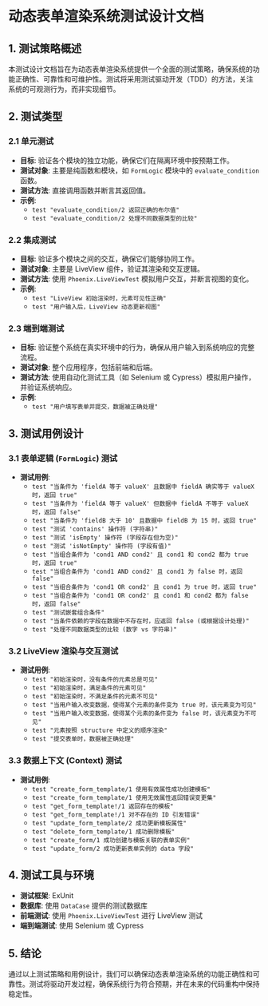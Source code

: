 # 动态表单渲染系统测试设计文档

## 1. 测试策略概述

本测试设计文档旨在为动态表单渲染系统提供一个全面的测试策略，确保系统的功能正确性、可靠性和可维护性。测试将采用测试驱动开发（TDD）的方法，关注系统的可观测行为，而非实现细节。

## 2. 测试类型

### 2.1 单元测试

- **目标**: 验证各个模块的独立功能，确保它们在隔离环境中按预期工作。
- **测试对象**: 主要是纯函数和模块，如 `FormLogic` 模块中的 `evaluate_condition` 函数。
- **测试方法**: 直接调用函数并断言其返回值。
- **示例**:
  - `test "evaluate_condition/2 返回正确的布尔值"`
  - `test "evaluate_condition/2 处理不同数据类型的比较"`

### 2.2 集成测试

- **目标**: 验证多个模块之间的交互，确保它们能够协同工作。
- **测试对象**: 主要是 LiveView 组件，验证其渲染和交互逻辑。
- **测试方法**: 使用 `Phoenix.LiveViewTest` 模拟用户交互，并断言视图的变化。
- **示例**:
  - `test "LiveView 初始渲染时，元素可见性正确"`
  - `test "用户输入后，LiveView 动态更新视图"`

### 2.3 端到端测试

- **目标**: 验证整个系统在真实环境中的行为，确保从用户输入到系统响应的完整流程。
- **测试对象**: 整个应用程序，包括前端和后端。
- **测试方法**: 使用自动化测试工具（如 Selenium 或 Cypress）模拟用户操作，并验证系统响应。
- **示例**:
  - `test "用户填写表单并提交，数据被正确处理"`

## 3. 测试用例设计

### 3.1 表单逻辑 (`FormLogic`) 测试

- **测试用例**:
  - `test "当条件为 'fieldA 等于 valueX' 且数据中 fieldA 确实等于 valueX 时，返回 true"`
  - `test "当条件为 'fieldA 等于 valueX' 但数据中 fieldA 不等于 valueX 时，返回 false"`
  - `test "当条件为 'fieldB 大于 10' 且数据中 fieldB 为 15 时，返回 true"`
  - `test "测试 'contains' 操作符 (字符串)"`
  - `test "测试 'isEmpty' 操作符 (字段存在但为空)"`
  - `test "测试 'isNotEmpty' 操作符 (字段有值)"`
  - `test "当组合条件为 'cond1 AND cond2' 且 cond1 和 cond2 都为 true 时，返回 true"`
  - `test "当组合条件为 'cond1 AND cond2' 且 cond1 为 false 时，返回 false"`
  - `test "当组合条件为 'cond1 OR cond2' 且 cond1 为 true 时，返回 true"`
  - `test "当组合条件为 'cond1 OR cond2' 且 cond1 和 cond2 都为 false 时，返回 false"`
  - `test "测试嵌套组合条件"`
  - `test "当条件依赖的字段在数据中不存在时，应返回 false (或根据设计处理)"`
  - `test "处理不同数据类型的比较 (数字 vs 字符串)"`

### 3.2 LiveView 渲染与交互测试

- **测试用例**:
  - `test "初始渲染时，没有条件的元素总是可见"`
  - `test "初始渲染时，满足条件的元素可见"`
  - `test "初始渲染时，不满足条件的元素不可见"`
  - `test "当用户输入改变数据，使得某个元素的条件变为 true 时，该元素变为可见"`
  - `test "当用户输入改变数据，使得某个元素的条件变为 false 时，该元素变为不可见"`
  - `test "元素按照 structure 中定义的顺序渲染"`
  - `test "提交表单时，数据被正确处理"`

### 3.3 数据上下文 (Context) 测试

- **测试用例**:
  - `test "create_form_template/1 使用有效属性成功创建模板"`
  - `test "create_form_template/1 使用无效属性返回错误变更集"`
  - `test "get_form_template!/1 返回存在的模板"`
  - `test "get_form_template!/1 对不存在的 ID 引发错误"`
  - `test "update_form_template/2 成功更新模板属性"`
  - `test "delete_form_template/1 成功删除模板"`
  - `test "create_form/1 成功创建与模板关联的表单实例"`
  - `test "update_form/2 成功更新表单实例的 data 字段"`

## 4. 测试工具与环境

- **测试框架**: ExUnit
- **数据库**: 使用 `DataCase` 提供的测试数据库
- **前端测试**: 使用 `Phoenix.LiveViewTest` 进行 LiveView 测试
- **端到端测试**: 使用 Selenium 或 Cypress

## 5. 结论

通过以上测试策略和用例设计，我们可以确保动态表单渲染系统的功能正确性和可靠性。测试将驱动开发过程，确保系统行为符合预期，并在未来的代码重构中保持稳定性。 